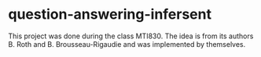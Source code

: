 # question-answering-infersent
This project was done during the class MTI830. The idea is from its authors B. Roth and B. Brousseau-Rigaudie and was implemented by themselves.
